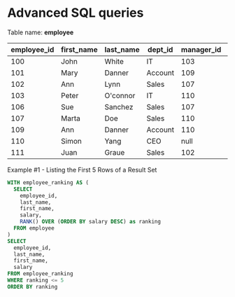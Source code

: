 
Advanced SQL queries
====================

Table name: **employee**

<table cellspacing="0" summary="">
<thead>
  <tr>
    <th>employee_id</th><th>first_name</th><th>last_name</th><th>dept_id</th><th>manager_id</th><th>salary</th><th>expertise</th>
  </tr>
</thead>
<tfoot>
</tfoot>
<tbody>
  <tr>
    <td>100</td><td>John</td><td>White</td><td>IT</td><td>103</td><td>120000</td><td>Senior</td>
  </tr>
  <tr>
    <td>101</td><td>Mary</td><td>Danner</td><td>Account</td><td>109</td><td>80000</td><td>junior</td>
  </tr>
  <tr>
    <td>102</td><td>Ann</td><td>Lynn</td><td>Sales</td><td>107</td><td>140000</td><td>Semisenior</td>
  </tr>
  <tr>
    <td>103</td><td>Peter</td><td>O'connor</td><td>IT</td><td>110</td><td>130000</td><td>Senior</td>
  </tr>
  <tr>
    <td>106</td><td>Sue</td><td>Sanchez</td><td>Sales</td><td>107</td><td>110000</td><td>Junior</td>
  </tr>
  <tr>
    <td>107</td><td>Marta</td><td>Doe</td><td>Sales</td><td>110</td><td>180000</td><td>Senior</td>
  </tr>
  <tr>
    <td>109</td><td>Ann</td><td>Danner</td><td>Account</td><td>110</td><td>90000</td><td>Senior</td>
  </tr>
  <tr>
    <td>110</td><td>Simon</td><td>Yang</td><td>CEO</td><td>null</td><td>250000</td><td>Senior</td>
  </tr>
  <tr>
    <td>111</td><td>Juan</td><td>Graue</td><td>Sales</td><td>102</td><td>37000</td><td>Junior</td>
  </tr>
</tbody>
</table>

Example #1 - Listing the First 5 Rows of a Result Set

```sql
WITH employee_ranking AS (
  SELECT
    employee_id,
    last_name,
    first_name,
    salary,
    RANK() OVER (ORDER BY salary DESC) as ranking
  FROM employee
)
SELECT
  employee_id,
  last_name,
  first_name,
  salary
FROM employee_ranking
WHERE ranking <= 5
ORDER BY ranking
```

